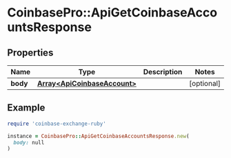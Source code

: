 # CoinbasePro::ApiGetCoinbaseAccountsResponse

## Properties

| Name | Type | Description | Notes |
| ---- | ---- | ----------- | ----- |
| **body** | [**Array&lt;ApiCoinbaseAccount&gt;**](ApiCoinbaseAccount.md) |  | [optional] |

## Example

```ruby
require 'coinbase-exchange-ruby'

instance = CoinbasePro::ApiGetCoinbaseAccountsResponse.new(
  body: null
)
```

